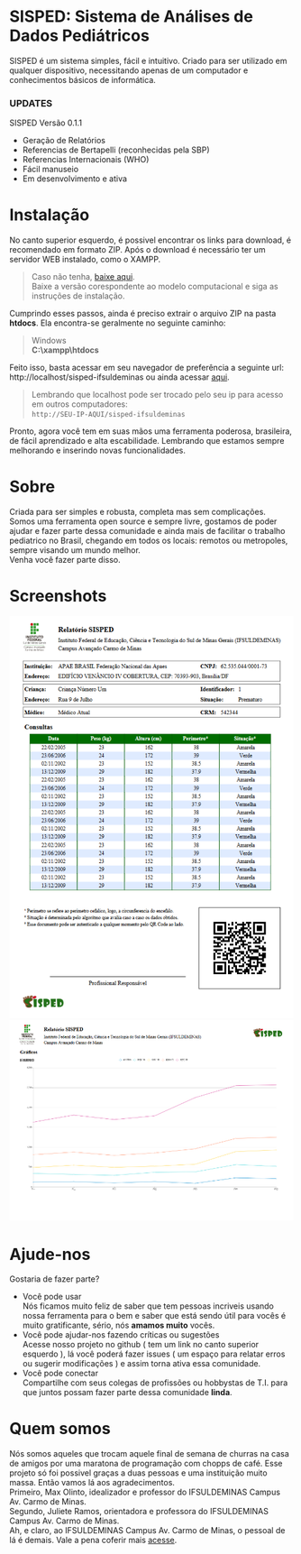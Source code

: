 # SISPED: Sistema de Análises de Dados Pediátricos

SISPED é um sistema simples, fácil e intuitivo.
Criado para ser utilizado em qualquer dispositivo, necessitando apenas de um computador e conhecimentos básicos de informática.

### UPDATES

SISPED Versão 0.1.1

- Geração de Relatórios
- Referencias de Bertapelli (reconhecidas pela SBP)
- Referencias Internacionais (WHO)
- Fácil manuseio
- Em desenvolvimento e ativa

# Instalação

No canto superior esquerdo, é possivel encontrar os links para download, é recomendado em formato ZIP.
Após o download é necessário ter um servidor WEB instalado, como o XAMPP. 

> Caso não tenha, [baixe aqui](https://www.apachefriends.org/pt_br/download.html).   
> Baixe a versão corespondente ao modelo computacional e siga as instruções de instalação.

Cumprindo esses passos, ainda é preciso extrair o arquivo ZIP na pasta **htdocs**.
Ela encontra-se geralmente no seguinte caminho:

> Windows  
> **C:\xampp\htdocs**

Feito isso, basta acessar em seu navegador de preferência a seguinte url: http://localhost/sisped-ifsuldeminas
ou ainda acessar [aqui](http://localhost/sisped-ifsuldeminas).

> Lembrando que localhost pode ser trocado pelo seu ip para acesso em outros computadores:  
`http://SEU-IP-AQUI/sisped-ifsuldeminas`

Pronto, agora você tem em suas mãos uma ferramenta poderosa, brasileira, de fácil aprendizado e alta escabilidade. Lembrando que estamos sempre melhorando e inserindo novas funcionalidades.

# Sobre

Criada para ser simples e robusta, completa mas sem complicações.  
Somos uma ferramenta open source e sempre livre, gostamos de poder ajudar e fazer parte dessa comunidade e ainda mais de facilitar o trabalho pediatrico no Brasil, chegando em todos os locais: remotos ou metropoles, sempre visando um mundo melhor.   
Venha você fazer parte disso.

# Screenshots

![relatorio](https://github.com/marcos-bah/sisped-ifsuldeminas/blob/master/doc/pdf-P.png)
![relatorio](https://github.com/marcos-bah/sisped-ifsuldeminas/blob/master/doc/pdf-R.png)
# Ajude-nos

Gostaria de fazer parte? 

- Você pode usar  
Nós ficamos muito feliz de saber que tem pessoas incriveis usando nossa ferramenta para o bem e saber que está sendo útil para vocês é muito gratificante, sério, nós **amamos muito** vocês.
- Você pode ajudar-nos fazendo críticas ou sugestões  
Acesse nosso projeto no github ( tem um link no canto superior esquerdo ), lá você poderá fazer issues ( um espaço para relatar erros ou sugerir modificações ) e assim torna ativa essa comunidade.
- Você pode conectar  
Compartilhe com seus colegas de profissões ou hobbystas de T.I. para que juntos possam fazer parte dessa comunidade **linda**.

# Quem somos

Nós somos aqueles que trocam aquele final de semana de churras na casa de amigos por uma maratona de programação com chopps de café.
Esse projeto só foi possivel graças a duas pessoas e uma instituição muito massa. Então vamos lá aos agradecimentos.  
Primeiro, Max Olinto, idealizador e professor do IFSULDEMINAS Campus Av. Carmo de Minas.  
Segundo, Juliete Ramos, orientadora e professora do IFSULDEMINAS Campus Av. Carmo de Minas.  
Ah, e claro, ao IFSULDEMINAS Campus Av. Carmo de Minas, o pessoal de lá é demais. Vale a pena coferir mais [acesse](https://portal.cdm.ifsuldeminas.edu.br/).




